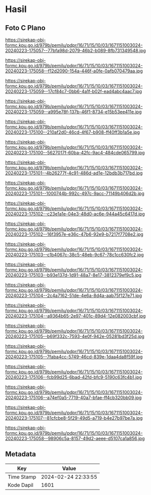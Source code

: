 # Hasil

## Foto C Plano

https://sirekap-obj-formc.kpu.go.id/979b/pemilu/pdpr/16/71/15/10/03/1671151003024-20240223-175057--77bfa98d-2079-46b2-b089-8fb731349548.jpg

https://sirekap-obj-formc.kpu.go.id/979b/pemilu/pdpr/16/71/15/10/03/1671151003024-20240223-175058--f12d2090-154a-446f-a0fe-0afb070479aa.jpg

https://sirekap-obj-formc.kpu.go.id/979b/pemilu/pdpr/16/71/15/10/03/1671151003024-20240223-175059--17cf84c7-0bb6-4a1f-b02f-ead4abc4aac7.jpg

https://sirekap-obj-formc.kpu.go.id/979b/pemilu/pdpr/16/71/15/10/03/1671151003024-20240223-175059--a995e78f-137b-46f1-8734-e15b53ee411e.jpg

https://sirekap-obj-formc.kpu.go.id/979b/pemilu/pdpr/16/71/15/10/03/1671151003024-20240223-175100--210af2d0-46cd-4f67-b908-ff40ff3b1a5e.jpg

https://sirekap-obj-formc.kpu.go.id/979b/pemilu/pdpr/16/71/15/10/03/1671151003024-20240223-175100--5627017f-60ba-42fc-9ac4-484cde065799.jpg

https://sirekap-obj-formc.kpu.go.id/979b/pemilu/pdpr/16/71/15/10/03/1671151003024-20240223-175101--4b26277f-4c91-486d-ad1e-12bdb3b717bd.jpg

https://sirekap-obj-formc.kpu.go.id/979b/pemilu/pdpr/16/71/15/10/03/1671151003024-20240223-175101--1000744b-992c-497c-9acc-71149b406d2b.jpg

https://sirekap-obj-formc.kpu.go.id/979b/pemilu/pdpr/16/71/15/10/03/1671151003024-20240223-175102--c23e1a1e-04e3-48d0-ac6e-944a45c6417d.jpg

https://sirekap-obj-formc.kpu.go.id/979b/pemilu/pdpr/16/71/15/10/03/1671151003024-20240223-175102--16f3957e-e36c-47b6-92e9-b7217f7708e2.jpg

https://sirekap-obj-formc.kpu.go.id/979b/pemilu/pdpr/16/71/15/10/03/1671151003024-20240223-175103--c1b4067c-38c5-48eb-9c67-78c1cc630fc2.jpg

https://sirekap-obj-formc.kpu.go.id/979b/pemilu/pdpr/16/71/15/10/03/1671151003024-20240223-175103--b93e137d-1d91-48a7-8e17-3812379ef9c5.jpg

https://sirekap-obj-formc.kpu.go.id/979b/pemilu/pdpr/16/71/15/10/03/1671151003024-20240223-175104--2c4a7162-51de-4e6a-8d4a-aab75f127e71.jpg

https://sirekap-obj-formc.kpu.go.id/979b/pemilu/pdpr/16/71/15/10/03/1671151003024-20240223-175104--a9364b65-2e97-401c-89d4-12e082003cbf.jpg

https://sirekap-obj-formc.kpu.go.id/979b/pemilu/pdpr/16/71/15/10/03/1671151003024-20240223-175105--b69f332c-7593-4e0f-942e-05281bd3f25d.jpg

https://sirekap-obj-formc.kpu.go.id/979b/pemilu/pdpr/16/71/15/10/03/1671151003024-20240223-175105--7faba4cc-5749-46cd-839e-1daa4da8f59f.jpg

https://sirekap-obj-formc.kpu.go.id/979b/pemilu/pdpr/16/71/15/10/03/1671151003024-20240223-175106--fcb99d25-6bad-42fd-bfc9-5190c63fc4b1.jpg

https://sirekap-obj-formc.kpu.go.id/979b/pemilu/pdpr/16/71/15/10/03/1671151003024-20240223-175106--a74ef0a5-7719-40a7-bfae-ff4cb320bb09.jpg

https://sirekap-obj-formc.kpu.go.id/979b/pemilu/pdpr/16/71/15/10/03/1671151003024-20240223-175107--81cfcbe8-5f29-49d5-a719-b4e27b97be7a.jpg

https://sirekap-obj-formc.kpu.go.id/979b/pemilu/pdpr/16/71/15/10/03/1671151003024-20240223-175058--98906c5a-8157-49d2-aeee-d5107ca1a856.jpg


## Metadata

| Key        | Value               |
| ---------- | ------------------- |
| Time Stamp | 2024-02-24 22:33:55 |
| Kode Dapil | 1601                |



